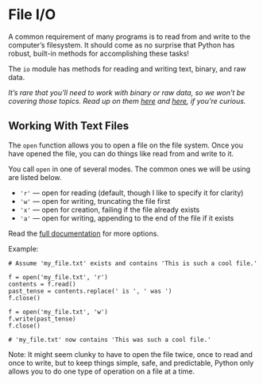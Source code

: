# File I/O

A common requirement of many programs is to read from and write to the computer’s filesystem. It should come as no surprise that Python has robust, built-in methods for accomplishing these tasks!

The `io` module has methods for reading and writing text, binary, and raw data.

_It’s rare that you’ll need to work with binary or raw data, so we won’t be covering those topics. Read up on them [here](https://docs.python.org/3/library/io.html#buffered-streams) and [here](https://docs.python.org/3/library/io.html#io.RawIOBase), if you’re curious._

## Working With Text Files

The `open` function allows you to open a file on the file system. Once you have opened the file, you can do things like read from and write to it.

You call `open` in one of several modes. The common ones we will be using are listed below.

- `'r'` — open for reading (default, though I like to specify it for clarity)
- `'w'` — open for writing, truncating the file first
- `'x'` — open for creation, failing if the file already exists
- `'a'` — open for writing, appending to the end of the file if it exists

Read the [full documentation](https://docs.python.org/3/library/functions.html#open) for more options.

Example:

    # Assume 'my_file.txt' exists and contains 'This is such a cool file.'
    
    f = open('my_file.txt', 'r')
    contents = f.read()
    past_tense = contents.replace(' is ', ' was ')
    f.close()
    
    f = open('my_file.txt', 'w')
    f.write(past_tense)
    f.close()
    
    # 'my_file.txt' now contains 'This was such a cool file.'

Note: It might seem clunky to have to open the file twice, once to read and once to write, but to keep things simple, safe, and predictable, Python only allows you to do one type of operation on a file at a time.
